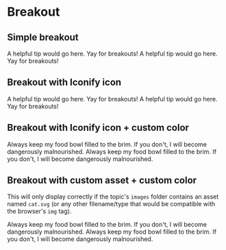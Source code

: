 # Breakout

## Simple breakout

<tabs>
<tab title='Result in browser'>
<breakout title=Tip>
A helpful tip would go here. Yay for breakouts!
</breakout>
</tab>
<tab title='Markup in .md file'>
<code-block language='xml'>
<breakout title=Tip>
A helpful tip would go here. Yay for breakouts!
</breakout>
</code-block>
</tab>
</tabs>

## Breakout with Iconify icon

<tabs>
<tab title='Result in browser'>
<breakout icon=ic:outline-lightbulb title=Tip>
A helpful tip would go here. Yay for breakouts!
</breakout>
</tab>
<tab title='Markup in .md file'>
<code-block language='xml'>
<breakout icon=ic:outline-lightbulb title=Tip>
A helpful tip would go here. Yay for breakouts!
</breakout>
</code-block>
</tab>
</tabs>

## Breakout with Iconify icon + custom color

<tabs>
<tab title='Result in browser'>
<breakout icon=noto-v1:cat title='Advice from a cat' color=#f7932a>
Always keep my food bowl filled to the brim. If you don't, I will become dangerously malnourished.
</breakout>
</tab>
<tab title='Markup in .md file'>
<code-block language='xml'>
<breakout icon=noto-v1:cat title='Advice from a cat' color=#f7932a>
Always keep my food bowl filled to the brim. If you don't, I will become dangerously malnourished.
</breakout>
</code-block>
</tab>
</tabs>

## Breakout with custom asset + custom color

This will only display correctly if the topic's `images` folder contains an asset named `cat.svg` (or any other filename/type that would be compatible with the browser's `img` tag).

<tabs>
<tab title='Result in browser'>
<breakout icon=cat.svg title='Advice from a cat' color=#7b557f>
Always keep my food bowl filled to the brim. If you don't, I will become dangerously malnourished.
</breakout>
</tab>

<tab title='Markup in .md file'>
<code-block language='xml'>
<breakout icon=cat.svg title='Advice from a cat' color=#7b557f>
Always keep my food bowl filled to the brim. If you don't, I will become dangerously malnourished.
</breakout>
</code-block>
</tab>
</tabs>